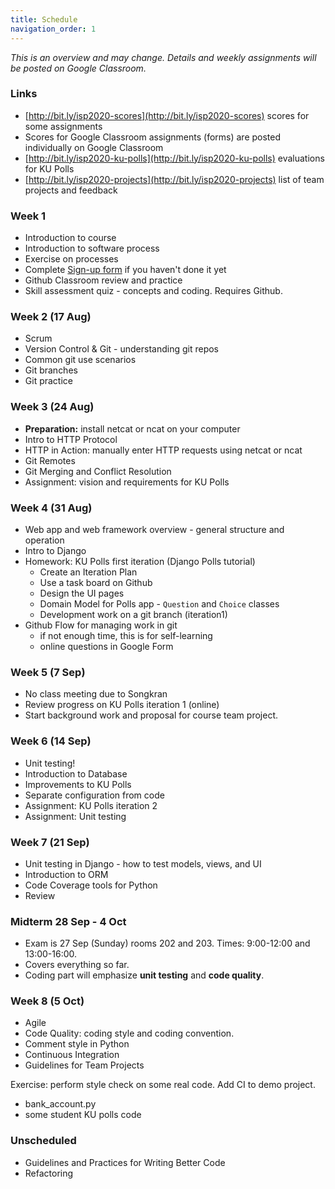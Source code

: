 ```yaml
---
title: Schedule
navigation_order: 1
---
```


*This is an overview and may change. Details and weekly assignments will be posted on Google Classroom.*

### Links

* [http://bit.ly/isp2020-scores](http://bit.ly/isp2020-scores) scores for some assignments
* Scores for Google Classroom assignments (forms) are posted individually on Google Classroom
* [http://bit.ly/isp2020-ku-polls](http://bit.ly/isp2020-ku-polls) evaluations for KU Polls 
* [http://bit.ly/isp2020-projects](http://bit.ly/isp2020-projects) list of team projects and feedback

### Week 1

* Introduction to course
* Introduction to software process
* Exercise on processes
* Complete [Sign-up form](https://forms.gle/fh9SqvmA9yPh1ur6A) if you haven't done it yet
* Github Classroom review and practice
* Skill assessment quiz - concepts and coding. Requires Github.

### Week 2 (17 Aug)

* Scrum
* Version Control & Git - understanding git repos
* Common git use scenarios
* Git branches
* Git practice

### Week 3 (24 Aug)

* **Preparation:** install netcat or ncat on your computer
* Intro to HTTP Protocol
* HTTP in Action: manually enter HTTP requests using netcat or ncat
* Git Remotes
* Git Merging and Conflict Resolution
* Assignment: vision and requirements for KU Polls

### Week 4 (31 Aug)

* Web app and web framework overview - general structure and operation
* Intro to Django
* Homework: KU Polls first iteration (Django Polls tutorial)
  - Create an Iteration Plan
  - Use a task board on Github
  - Design the UI pages
  - Domain Model for Polls app - `Question` and `Choice` classes
  - Development work on a git branch (iteration1)
* Github Flow for managing work in git
  - if not enough time, this is for self-learning
  - online questions in Google Form

### Week 5 (7 Sep)

* No class meeting due to Songkran
* Review progress on KU Polls iteration 1 (online)
* Start background work and proposal for course team project.

### Week 6 (14 Sep)

* Unit testing!
* Introduction to Database
* Improvements to KU Polls
* Separate configuration from code
* Assignment: KU Polls iteration 2
* Assignment: Unit testing

### Week 7 (21 Sep)

* Unit testing in Django - how to test models, views, and UI
* Introduction to ORM
* Code Coverage tools for Python
* Review

### Midterm 28 Sep - 4 Oct

* Exam is 27 Sep (Sunday) rooms 202 and 203. Times: 9:00-12:00 and 13:00-16:00.
* Covers everything so far.
* Coding part will emphasize **unit testing** and **code quality**.

### Week 8 (5 Oct)

* Agile
* Code Quality: coding style and coding convention.
* Comment style in Python
* Continuous Integration
* Guidelines for Team Projects

Exercise: perform style check on some real code. Add CI to demo project.
- bank\_account.py
- some student KU polls code

### Unscheduled

* Guidelines and Practices for Writing Better Code
* Refactoring
